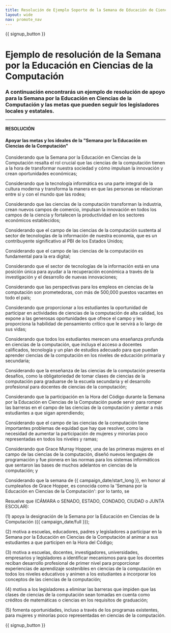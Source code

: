 ```yaml
---
title: Resolución de Ejemplo Soporte de la Semana de Educación de Ciencia de Computación y Una Hora de Código
layout: wide
nav: promote_nav
---
```


{{ signup_button }}

# Ejemplo de resolución de la Semana por la Educación en Ciencias de la Computación

### A continuación encontrarás un ejemplo de resolución de apoyo para la Semana por la Educación en Ciencias de la Computación y las metas que pueden seguir los legisladores locales y estatales.

* * *

#### **RESOLUCIÓN**  


#### Apoyar las metas y los ideales de la "Semana por la Educación en Ciencias de la Computación"

Considerando que la Semana por la Educación en Ciencias de la Computación resalta el rol crucial que las ciencias de la computación tienen a la hora de transformar nuestra sociedad y cómo impulsan la innovación y crean oportunidades económicas;

Considerando que la tecnología informática es una parte integral de la cultura moderna y transforma la manera en que las personas se relacionan entre sí y con el mundo que las rodea;

Considerando que las ciencias de la computación transforman la industria, crean nuevos campos de comercio, impulsan la innovación en todos los campos de la ciencia y fortalecen la productividad en los sectores económicos establecidos;

Considerando que el campo de las ciencias de la computación sustenta al sector de tecnologías de la información de nuestra economía, que es un contribuyente significativo al PBI de los Estados Unidos;

Considerando que el campo de las ciencias de la computación es fundamental para la era digital;

Considerando que el sector de tecnologías de la información está en una posición única para ayudar a la recuperación económica a través de la investigación y el desarrollo de nuevas innovaciones;

Considerando que las perspectivas para los empleos en ciencias de la computación son prometedoras, con más de 500,000 puestos vacantes en todo el país;

Considerando que proporcionar a los estudiantes la oportunidad de participar en actividades de ciencias de la computación de alta calidad, los expone a las generosas oportunidades que ofrece el campo y les proporciona la habilidad de pensamiento crítico que le servirá a lo largo de sus vidas;

Considerando que todos los estudiantes merecen una enseñanza profunda en ciencias de la computación, que incluya el acceso a docentes calificados, tecnología y un plan de estudios adecuado para que puedan aprender ciencias de la computación en los niveles de educación primaria y secundaria;

Considerando que la enseñanza de las ciencias de la computación presenta desafíos, como la obligatoriedad de tomar clases de ciencias de la computación para graduarse de la escuela secundaria y el desarrollo profesional para docentes de ciencias de la computación;

Considerando que la participación en la Hora del Código durante la Semana por la Educación en Ciencias de la Computación puede servir para romper las barreras en el campo de las ciencias de la computación y alentar a más estudiantes a que sigan aprendiendo;

Considerando que el campo de las ciencias de la computación tiene importantes problemas de equidad que hay que resolver, como la necesidad de aumentar la participación de mujeres y minorías poco representadas en todos los niveles y ramas;

Considerando que Grace Murray Hopper, una de las primeras mujeres en el campo de las ciencias de la computación, diseñó nuevos lenguajes de programación y fue pionera en las normas para los sistemas informáticos que sentaron las bases de muchos adelantos en ciencias de la computación; y

Considerando que la semana de {{ campaign_date/start_long }}, en honor al cumpleaños de Grace Hopper, es conocida como la 'Semana por la Educación en Ciencias de la Computación': por lo tanto, se <br />

Resuelve que (CÁMARA o SENADO, ESTADO, CONDADO, CIUDAD o JUNTA ESCOLAR):

(1) apoya la designación de la Semana por la Educación en Ciencias de la Computación ({{ campaign_date/full }});

(2) motiva a escuelas, educadores, padres y legisladores a participar en la Semana por la Educación en Ciencias de la Computación al animar a sus estudiantes a que participen en la Hora del Código;

(3) motiva a escuelas, docentes, investigadores, universidades, empresarios y legisladores a identificar mecanismos para que los docentes reciban desarrollo profesional de primer nivel para proporcionar experiencias de aprendizaje sostenibles en ciencias de la computación en todos los niveles educativos y animen a los estudiantes a incorporar los conceptos de las ciencias de la computación;

(4) motiva a los legisladores a eliminar las barreras que impiden que las clases de ciencias de la computación sean tomadas en cuenta como créditos de matemáticas o ciencias en los requisitos de graduación;

(5) fomenta oportunidades, incluso a través de los programas existentes, para mujeres y minorías poco representadas en ciencias de la computación.

{{ signup_button }}